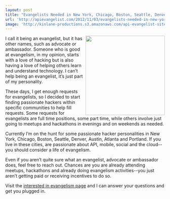 ```yaml
---
layout: post
title: "Evangelists Needed in New York, Chicago, Boston, Seattle, Denver, Austin and Portland"
url: 'http://apievangelist.com/2012/11/03/evangelists-needed-in-new-york-chicago-boston-seattle-denver-austin-and-portland/'
image: 'http://kinlane-productions.s3.amazonaws.com/api-evangelist-site/blog/Tag-Cloud-API-Evangelist.png'
---
```


<img src="https://s3.amazonaws.com/kinlane-productions/api-evangelist/Tag-Cloud-API-Evangelist.png" alt="" width="250" align="right" />

I call it being an evangelist, but it has other names, such as advocate or ambassador. Someone who is good at evangelism, in my opinion, starts with a love of hacking but is also having a love of helping others learn and understand technology. I can’t help being an evangelist, it’s just part of my personality.

These days, I get enough requests for evangelists, so I decided to start finding passionate hackers within specific communities to help fill requests. Some requests for evangelists are full time positions, some part time, while others involve just going to meetups and hackathons in evenings and on weekends as needed.

Currently I’m on the hunt for some passionate hacker personalities in New York, Chicago, Boston, Seattle, Denver, Austin, Atlanta and Portland. If you live in these cities, are passionate about API, mobile, social and the cloud--you should consider a life of evangelism.

Even if you aren’t quite sure what an evangelist, advocate or ambassador does, feel free to reach out. Chances are you are already attending meetups, hackathons and already doing evangelism activities--you just aren’t getting paid or receiving incentives to do so.

Visit the [interested in evangelism page][1] and I can answer your questions and get you plugged in.  

   [1]: /interested_in_evangelism.php (interested in evangelism)
